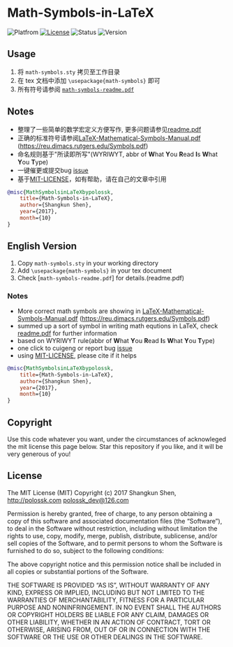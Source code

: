 # Math-Symbols-in-LaTeX

![Platfrom](https://img.shields.io/badge/Platfrom-TeXLive2017-3D6117.svg)
[![License](https://img.shields.io/badge/license-MIT-blue.svg)](LICENSE)
![Status](https://img.shields.io/badge/status-complete-brightgreen.svg)
![Version](https://img.shields.io/badge/version-v2.0.0-674EA7.svg)

## Usage

1. 将 `math-symbols.sty` 拷贝至工作目录
2. 在 tex 文档中添加 `\usepackage{math-symbols}` 即可
3. 所有符号请参阅 [`math-symbols-readme.pdf`](readme.pdf)

## Notes

* 整理了一些简单的数学宏定义方便写作, 更多问题请参见[readme.pdf](readme.pdf)
* 正确的标准符号请参阅[LaTeX-Mathematical-Symbols-Manual.pdf](LaTeX-Mathematical-Symbols-Manual.pdf) (<https://reu.dimacs.rutgers.edu/Symbols.pdf>)
* 命名规则基于"所读即所写"(WYRIWYT, abbr of **W**hat **Y**ou **R**ead **I**s **W**hat **Y**ou **T**ype)
* 一键催更或提交bug [issue](https://github.com/polossk/Math-Symbols-in-LaTeX/issues/new)
* 基于[MIT-LICENSE](LICENSE)，如有帮助，请在自己的文章中引用

```bibtex
@misc{MathSymbolsinLaTeXbypolossk,
    title={Math-Symbols-in-LaTeX},
    author={Shangkun Shen},
    year={2017},
    month={10}
}
```

## English Version

1. Copy `math-symbols.sty` in your working directory
2. Add `\usepackage{math-symbols}` in your tex document
3. Check [`math-symbols-readme.pdf`] for details.(readme.pdf)

### Notes

* More correct math symbols are showing in [LaTeX-Mathematical-Symbols-Manual.pdf](LaTeX-Mathematical-Symbols-Manual.pdf) (<https://reu.dimacs.rutgers.edu/Symbols.pdf>)
* summed up a sort of symbol in writing math equtions in LaTeX, check [readme.pdf](readme.pdf) for further information
* based on WYRIWYT rule(abbr of **W**hat **Y**ou **R**ead **I**s **W**hat **Y**ou **T**ype)
* one click to cuigeng or report bug [issue](https://github.com/polossk/Math-Symbols-in-LaTeX/issues/new)
* using [MIT-LICENSE](LICENSE), please cite if it helps

```bibtex
@misc{MathSymbolsinLaTeXbypolossk,
    title={Math-Symbols-in-LaTeX},
    author={Shangkun Shen},
    year={2017},
    month={10}
}
```

## Copyright

Use this code whatever you want, under the circumstances of acknowleged the mit license this page below. Star this repository if you like, and it will be very generous of you!

## License

The MIT License (MIT)
Copyright (c) 2017 Shangkun Shen, http://polossk.com <polossk_dev@126.com>

Permission is hereby granted, free of charge, to any person obtaining a copy
of this software and associated documentation files (the “Software”), to deal
in the Software without restriction, including without limitation the rights
to use, copy, modify, merge, publish, distribute, sublicense, and/or sell
copies of the Software, and to permit persons to whom the Software is
furnished to do so, subject to the following conditions:

The above copyright notice and this permission notice shall be included in
all copies or substantial portions of the Software.

THE SOFTWARE IS PROVIDED “AS IS”, WITHOUT WARRANTY OF ANY KIND, EXPRESS OR
IMPLIED, INCLUDING BUT NOT LIMITED TO THE WARRANTIES OF MERCHANTABILITY,
FITNESS FOR A PARTICULAR PURPOSE AND NONINFRINGEMENT. IN NO EVENT SHALL THE
AUTHORS OR COPYRIGHT HOLDERS BE LIABLE FOR ANY CLAIM, DAMAGES OR OTHER
LIABILITY, WHETHER IN AN ACTION OF CONTRACT, TORT OR OTHERWISE, ARISING FROM,
OUT OF OR IN CONNECTION WITH THE SOFTWARE OR THE USE OR OTHER DEALINGS IN
THE SOFTWARE.
